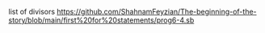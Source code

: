 list of divisors https://github.com/ShahnamFeyzian/The-beginning-of-the-story/blob/main/first%20for%20statements/prog6-4.sb
